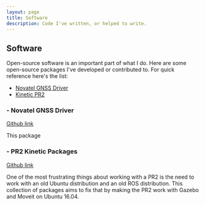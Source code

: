 ```yaml
---
layout: page
title: Software
description: Code I've written, or helped to write.
---
```


## Software



Open-source software is an important part of what I do. Here are some
open-source packages I've developed or contributed to. For quick
reference here's the list:

- [Novatel GNSS Driver](#gnss-driver)
- [Kinetic PR2](#pr2-kinetic)

### - <a name="gnss-driver"></a> Novatel GNSS Driver

[Github link](https://github.com/RichardKelley/gnss_driver)

This package 

### - <a name="pr2-kinetic"></a> PR2 Kinetic Packages

[Github link](https://github.com/RichardKelley/kinetic_pr2)

One of the most frustrating things about working with a PR2 is the
need to work with an old Ubuntu distribution and an old ROS
distribution. This collection of packages aims to fix that by making
the PR2 work with Gazebo and Moveit on Ubuntu 16.04.





